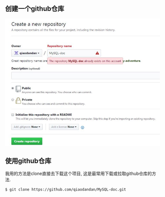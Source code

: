 ## 创建一个github仓库
![creat](https://raw.githubusercontent.com/qiaodandan/MySQL-doc/master/creat.jpg)
## 使用github仓库
我用的方法是clone直接去下载这个项目, 这是最常用下载或拉取github仓库的方法.
```shell
$ git clone https://github.com/qiaodandan/MySQL-doc.git
```


